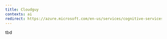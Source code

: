 ```yaml
---
title: Cloudguy
contexts: ai
redirect: https://azure.microsoft.com/en-us/services/cognitive-services/custom-vision-service/
---
```


tbd
